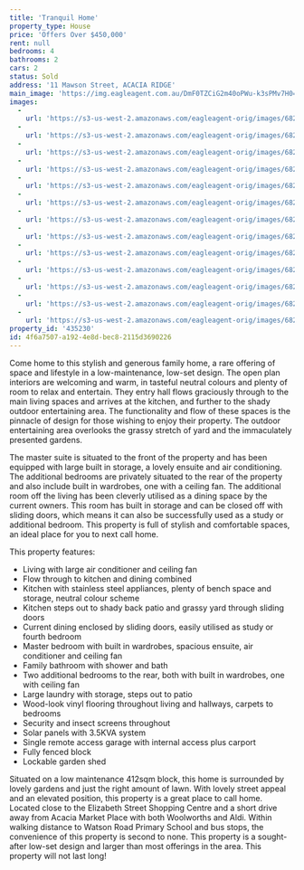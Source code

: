```yaml
---
title: 'Tranquil Home'
property_type: House
price: 'Offers Over $450,000'
rent: null
bedrooms: 4
bathrooms: 2
cars: 2
status: Sold
address: '11 Mawson Street, ACACIA RIDGE'
main_image: 'https://img.eagleagent.com.au/DmF0TZCiG2m40oPWu-k3sPMv7H0=/1280x854/smart/https://s3-us-west-2.amazonaws.com/eagleagent-orig/images/6822000/128329310-image-M.jpg'
images:
  -
    url: 'https://s3-us-west-2.amazonaws.com/eagleagent-orig/images/6822012/128329310-image-L.jpg'
  -
    url: 'https://s3-us-west-2.amazonaws.com/eagleagent-orig/images/6822011/128329310-image-K.jpg'
  -
    url: 'https://s3-us-west-2.amazonaws.com/eagleagent-orig/images/6822009/128329310-image-I.jpg'
  -
    url: 'https://s3-us-west-2.amazonaws.com/eagleagent-orig/images/6822008/128329310-image-H.jpg'
  -
    url: 'https://s3-us-west-2.amazonaws.com/eagleagent-orig/images/6822007/128329310-image-G.jpg'
  -
    url: 'https://s3-us-west-2.amazonaws.com/eagleagent-orig/images/6822006/128329310-image-F.jpg'
  -
    url: 'https://s3-us-west-2.amazonaws.com/eagleagent-orig/images/6822005/128329310-image-E.jpg'
  -
    url: 'https://s3-us-west-2.amazonaws.com/eagleagent-orig/images/6822004/128329310-image-D.jpg'
  -
    url: 'https://s3-us-west-2.amazonaws.com/eagleagent-orig/images/6822003/128329310-image-C.jpg'
  -
    url: 'https://s3-us-west-2.amazonaws.com/eagleagent-orig/images/6822002/128329310-image-B.jpg'
  -
    url: 'https://s3-us-west-2.amazonaws.com/eagleagent-orig/images/6822001/128329310-image-A.jpg'
  -
    url: 'https://s3-us-west-2.amazonaws.com/eagleagent-orig/images/6822000/128329310-image-M.jpg'
  -
    url: 'https://s3-us-west-2.amazonaws.com/eagleagent-orig/images/6822010/128329310-image-J.jpg'
property_id: '435230'
id: 4f6a7507-a192-4e8d-bec8-2115d3690226
---
```

Come home to this stylish and generous family home, a rare offering of space and lifestyle in a low-maintenance, low-set design. The open plan interiors are welcoming and warm, in tasteful neutral colours and plenty of room to relax and entertain. They entry hall flows graciously through to the main living spaces and arrives at the kitchen, and further to the shady outdoor entertaining area. The functionality and flow of these spaces is the pinnacle of design for those wishing to enjoy their property. The outdoor entertaining area overlooks the grassy stretch of yard and the immaculately presented gardens.

The master suite is situated to the front of the property and has been equipped with large built in storage, a lovely ensuite and air conditioning. The additional bedrooms are privately situated to the rear of the property and also include built in wardrobes, one with a ceiling fan. The additional room off the living has been cleverly utilised as a dining space by the current owners. This room has built in storage and can be closed off with sliding doors, which means it can also be successfully used as a study or additional bedroom. This property is full of stylish and comfortable spaces, an ideal place for you to next call home.

This property features:

*  Living with large air conditioner and ceiling fan
*  Flow through to kitchen and dining combined
*  Kitchen with stainless steel appliances, plenty of bench space and storage, neutral colour scheme
*  Kitchen steps out to shady back patio and grassy yard through sliding doors
*  Current dining enclosed by sliding doors, easily utilised as study or fourth bedroom
*  Master bedroom with built in wardrobes, spacious ensuite, air conditioner and ceiling fan
*  Family bathroom with shower and bath
*  Two additional bedrooms to the rear, both with built in wardrobes, one with ceiling fan
*  Large laundry with storage, steps out to patio
*  Wood-look vinyl flooring throughout living and hallways, carpets to bedrooms
*  Security and insect screens throughout
*  Solar panels with 3.5KVA system
*  Single remote access garage with internal access plus carport
*  Fully fenced block
*  Lockable garden shed

Situated on a low maintenance 412sqm block, this home is surrounded by lovely gardens and just the right amount of lawn. With lovely street appeal and an elevated position, this property is a great place to call home. Located close to the Elizabeth Street Shopping Centre and a short drive away from Acacia Market Place with both Woolworths and Aldi. Within walking distance to Watson Road Primary School and bus stops, the convenience of this property is second to none. This property is a sought-after low-set design and larger than most offerings in the area. This property will not last long!